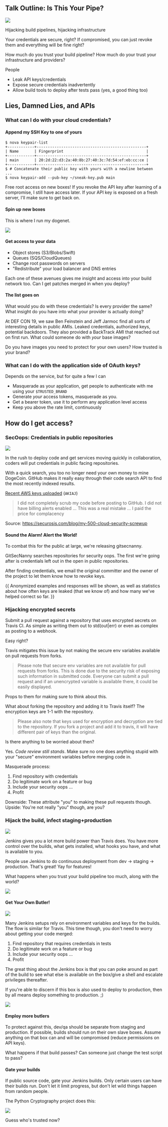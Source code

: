 Talk Outline: Is This Your Pipe?
--------------------------------------

![](http://i.imgur.com/lc3qTAJ.jpg)

Hijacking build pipelines, hijacking infrastructure

Your credentials are secure, right? If compromised, you can just revoke them and
everything will be fine right?

How much do you trust your build pipeline? How much do your trust your
infrastructure and providers?

People

* Leak API keys/credentials
* Expose secure credentials inadvertently
* Allow build tools to deploy after tests pass (yes, a good thing too)

## Lies, Damned Lies, and APIs

### What can I do with your cloud credentials?

#### Append my SSH Key to one of yours

```
$ nova keypair-list
+------------+-------------------------------------------------+
| Name       | Fingerprint                                     |
+------------+-------------------------------------------------+
| main       | 20:2d:22:d3:2a:40:8b:27:40:3c:7d:54:ef:eb:cc:ce |
+------------+-------------------------------------------------+
$ # Concatenate their public key with yours with a newline between
...
$ nova keypair-add --pub-key ~/sneak-key.pub main
```

Free root access on new boxes! If you revoke the API key after learning of a
compromise, I still have access later. If your API key is exposed on a fresh
server, I'll make sure to get back on.

#### Spin up new boxes

This is where I run my dogenet.

![](http://i.imgur.com/yyK46nU.jpg)

#### Get access to your data

* Object stores (S3/Blobs/Swift)
* Queues (SQS/CloudQueues)
* Change root passwords on servers
* "Redistribute" your load balancer and DNS entries

Each one of these avenues gives me insight and access into your build network
too. Can I get patches merged in when you deploy?

#### The list goes on

What would you do with these credentials? Is every provider the same? What
insight do you have into what your provider is actually doing?

At DEF CON 19, we saw Ben Feinstein and Jeff Jarmoc find all sorts of
interesting details in public AMIs. Leaked credentials, authorized keys,
potential backdoors. They also provided a BackTrack AMI that reached out on
first run. What could someone do with *your* base images?

Do you have images you need to protect for your own users? How trusted is your
brand?

### What can I do with the application side of OAuth keys?

Depends on the service, but for quite a few I can

* Masquerade as your application, get people to authenticate with me using your `$TRUSTED_BRAND`
* Generate *your* access tokens, masquerade as you.
* Get a bearer token, use it to perform any application level access
* Keep you above the rate limit, continuously

## How do I get access?

### SecOops: Credentials in public repositories

![](http://i.imgur.com/IETPsqY.jpg)

In the rush to deploy code and get services moving quickly in collaboration,
coders will put credentials in public facing repositories.

With a quick search, you too no longer need your own money to mine DogeCoin.
GitHub makes it really easy through their code search API to find the most
recently indexed results.

[Recent AWS keys uploaded](https://github.com/search?o=desc&q=AKIAJ&ref=searchresults&s=indexed&type=Code) (`AKIAJ`)

> I did not completely scrub my code before posting to GitHub. I did not
have billing alerts enabled ... This was a real mistake ... I paid the
price for complacency

Source: https://securosis.com/blog/my-500-cloud-security-screwup

#### Sound the Alarm! Alert the World!

To combat this for the public at large, we're releasing gitsecnanny.

GitSecNanny searches repositories for security oops. The first we're going after
is credentials left out in the open in public repositories.

After finding credentials, we email the original committer and the owner of the
project to let them know how to revoke keys.

{{ Anonymized examples and responses will be shown, as well as statistics about
how often keys are leaked (that we know of) and how many we've helped correct so
far. }}

### Hijacking encrypted secrets

Submit a pull request against a repository that uses encrypted secrets on Travis
CI. As simple as writing them out to std(out|err) or even as complex as posting
to a webhook.

Easy right?

Travis mitigates this issue by not making the secure env variables available on
pull requests from forks.

> Please note that secure env variables are not available for pull requests from
> forks. This is done due to the security risk of exposing such information in
> submitted code. Everyone can submit a pull request and if an unencrypted
> variable is available there, it could be easily displayed.

Props to them for making sure to think about this.

What about forking the repository and adding it to Travis itself? The encryption
keys are 1-1 with the repository.

> Please also note that keys used for encryption and decryption are tied to the
> repository. If you fork a project and add it to travis, it will have different
> pair of keys than the original.

Is there anything to be worried about then?

Yes. *Code review still stands*. Make sure no one does anything stupid with your
"secure" environment variables before merging code in.

Masquerade process:

1. Find repository with credentials
2. Do legitimate work on a feature or bug
3. Include your security oops
...
4. Profit

Downside: These attribute "you" to making these pull requests though.
Upside: You're not really "you" though, are you?

### Hijack the build, infect staging+production

![](http://i.imgur.com/lIkwMGq.png)

Jenkins gives you a lot more build power than Travis does. You have more control
over the builds, what gets installed, what hooks you have, and what is available
to you.

People use Jenkins to do continuous deployment from dev -> staging ->
production. That's great! Yay for features!

What happens when you trust your build pipeline too much, along with the world?

![](http://i.imgur.com/MErwTGA.jpg)


#### Get Your Own Butler!

![](http://i.imgur.com/9MOiPzn.png)

Many Jenkins setups rely on environment variables and keys for the builds. The
flow is similar for Travis. This time though, you don't need to worry about
getting your code merged:

1. Find repository that requires credentials in tests
2. Do legitimate work on a feature or bug
3. Include your security oops
...
4. Profit

The great thing about the Jenkins box is that you can poke around as part of the
build to see what else is available on the box/give a shell and escalate
privileges thereafter.

If you're able to discern if this box is also used to deploy to production, then
by all means deploy something to production. ;)

![](http://i.imgur.com/D6WsqRx.jpg)

#### Employ more butlers

To protect against this, dev/qa should be separate from staging and production.
If possible, builds should run on their own slave boxes. Assume anything on that
box can and will be compromised (reduce permissions on API keys).

What happens if that build passes? Can someone just change the test script to
pass?

#### Gate your builds

If public source code, gate your Jenkins builds. Only certain users can have
their builds run. Don't let it limit progress, but don't let wild things happen
from random people.

The Python Cryptography project does this:

![](http://i.imgur.com/rGe7s5x.png)

Guess who's trusted now?
